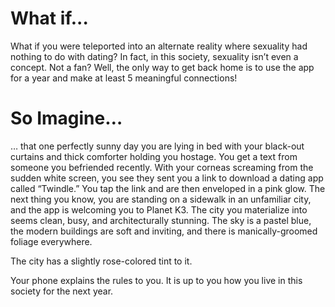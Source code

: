 # What if...

What if you were teleported into an alternate reality where sexuality had nothing to do with dating? In fact, in this society, sexuality isn’t even a concept. Not a fan? Well, the only way to get back home is to use the app for a year and make at least 5 meaningful connections!

# So Imagine…

… that one perfectly sunny day you are lying in bed with your black-out curtains and thick comforter holding you hostage. You get a text from someone you befriended recently. With your corneas screaming from the sudden white screen, you see they sent you a link to download a dating app called “Twindle.” You tap the link and are then enveloped in a pink glow. The next thing you know, you are standing on a sidewalk in an unfamiliar city, and the app is welcoming you to Planet K3. The city you materialize into seems clean, busy, and architecturally stunning. The sky is a pastel blue, the modern buildings are soft and inviting, and there is manically-groomed foliage everywhere. 

The city has a slightly rose-colored tint to it.

Your phone explains the rules to you. It is up to you how you live in this society for the next year.
